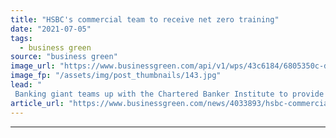 ```yaml
---
title: "HSBC's commercial team to receive net zero training"
date: "2021-07-05"
tags: 
  - business green
source: "business green"
image_url: "https://www.businessgreen.com/api/v1/wps/43c6184/6805350c-d6ca-4e76-81ca-95eca6373816/3/hsbc1a-185x114.jpg"
image_fp: "/assets/img/post_thumbnails/143.jpg"
lead: "
 Banking giant teams up with the Chartered Banker Institute to provide employees with training on sustainability best pratices ..."
article_url: "https://www.businessgreen.com/news/4033893/hsbc-commercial-team-receive-net-zero-training"
---
```


---
